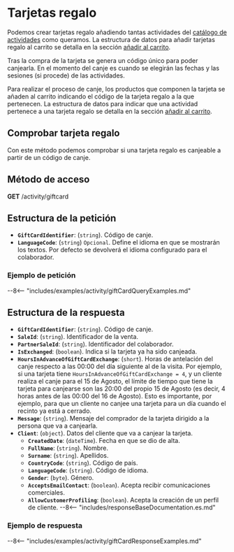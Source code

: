 # Tarjetas regalo

Podemos crear tarjetas regalo añadiendo tantas actividades del [catálogo de actividades](catalog.md) como queramos. La estructura de datos para añadir tarjetas regalo al carrito se detalla en la sección [añadir al carrito](../shoppingCart/add.md).

Tras la compra de la tarjeta se genera un código único para poder canjearla. En el momento del canje es cuando se elegirán las fechas y las sesiones (si procede) de las actividades.

Para realizar el proceso de canje, los productos que componen la tarjeta se añaden al carrito indicando el código de la tarjeta regalo a la que pertenecen. La estructura de datos para indicar que una actividad pertenece a una tarjeta regalo se detalla en la sección [añadir al carrito](../shoppingCart/add.md).

## Comprobar tarjeta regalo

Con este método podemos comprobar si una tarjeta regalo es canjeable a partir de un código de canje.

## Método de acceso

**GET** /activity/giftcard

## Estructura de la petición

- **``GiftCardIdentifier``**: (``string``). Código de canje.
- **`LanguageCode`**: (``string``) ``Opcional``. Define el idioma en que se mostrarán los textos. Por defecto se devolverá el idioma configurado para el colaborador.

### Ejemplo de petición

--8<-- "includes/examples/activity/giftCardQueryExamples.md"

## Estructura de la respuesta

- **``GiftCardIdentifier``**: (``string``). Código de canje.
- **``SaleId``**: (``string``). Identificador de la venta.
- **``PartnerSaleId``**: (``string``). Identificador del colaborador.
- **`IsExchanged`**: (`boolean`). Indica si la tarjeta ya ha sido canjeada.
- **`HoursInAdvanceOfGiftCardExchange`**: (``short``). Horas de antelación del canje respecto a las 00:00 del día siguiente al de la visita. Por ejemplo, si una tarjeta tiene `HoursInAdvanceOfGiftCardExchange = 4`, y un cliente realiza el canje para el 15 de Agosto, el límite de tiempo que tiene la tarjeta para canjearse son las 20:00 del propio 15 de Agosto (es decir, 4 horas antes de las 00:00 del 16 de Agosto). Esto es importante, por ejemplo, para que un cliente no canjee una tarjeta para un día cuando el recinto ya está a cerrado.
- **``Message``**: (``string``). Mensaje del comprador de la tarjeta dirigido a la persona que va a canjearla.
- **``Client``**: (``object``). Datos del cliente que va a canjear la tarjeta.
    - **`CreatedDate`**: (`dateTime`). Fecha en que se dio de alta.
    - **``FullName``**: (``string``). Nombre.
    - **``Surname``**: (``string``). Apellidos.
    - **`CountryCode`**: (`string`). Código de país.
    - **`LanguageCode`**: (`string`). Código de idioma.
    - **`Gender`**: (`byte`). Género.
    - **`AcceptsEmailContact`**: (`boolean`). Acepta recibir comunicaciones comerciales.
    - **`AllowCustomerProfiling`**: (`boolean`). Acepta la creación de un perfil de cliente.
--8<-- "includes/responseBaseDocumentation.es.md"

### Ejemplo de respuesta

--8<-- "includes/examples/activity/giftCardResponseExamples.md"
